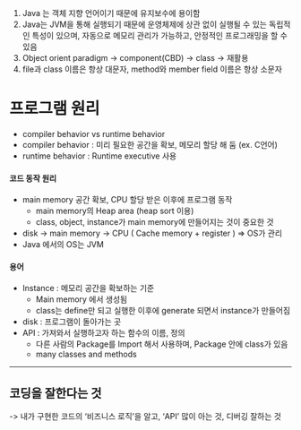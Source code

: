 1. Java 는 객체 지향 언어이기 때문에 유지보수에 용이함
2. Java는 JVM을 통해 실행되기 때문에 운영체제에 상관 없이 실행될 수 있는 독립적인 특성이 있으며, 자동으로 메모리 관리가 가능하고, 안정적인 프로그래밍을 할 수 있음
3. Object orient paradigm -> component(CBD) -> class -> 재활용
4. file과 class 이름은 항상 대문자, method와 member field 이름은 항상 소문자

# 프로그램 원리

-   compiler behavior vs runtime behavior
-   compiler behavior : 미리 필요한 공간을 확보, 메모리 할당 해 둠 (ex. C언어)
-   runtime behavior : Runtime executive 사용

#### 코드 동작 원리

-   main memory 공간 확보, CPU 할당 받은 이후에 프로그램 동작
    -   main memory의 Heap area (heap sort 이용)
    -   class, object, instance가 main memory에 만들어지는 것이 중요한 것
-   disk -> main memory -> CPU ( Cache memory + register ) => OS가 관리
-   Java 에서의 OS는 JVM

#### 용어

-   Instance : 메모리 공간을 확보하는 기준
    -   Main memory 에서 생성됨
    -   class는 define만 되고 실행한 이후에 generate 되면서 instance가 만들어짐
-   disk : 프로그램이 돌아가는 곳
-   API : 가져와서 실행하고자 하는 함수의 이름, 정의
    -   다른 사람의 Package를 Import 해서 사용하며, Package 안에 class가 있음
    -   many classes and methods

---

## 코딩을 잘한다는 것

-> 내가 구현한 코드의 ‘비즈니스 로직’을 알고, ‘API’ 많이 아는 것, 디버깅 잘하는 것
